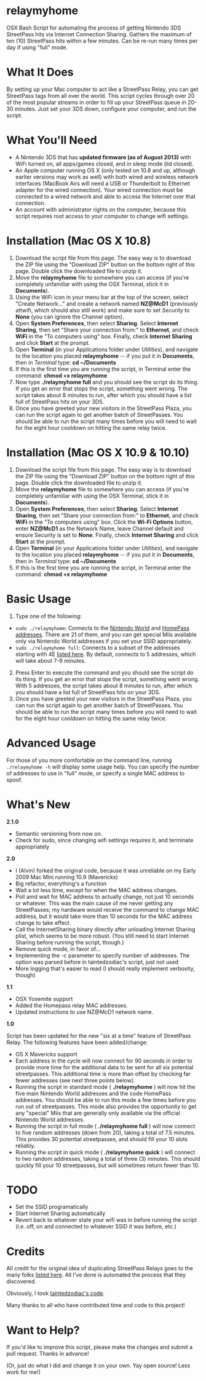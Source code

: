 relaymyhome
===========
OSX Bash Script for automating the process of getting Nintendo 3DS StreetPass hits via Internet Connection Sharing. Gathers the maximum of ten (10) StreetPass hits within a few minutes. Can be re-run many times per day if using "full" mode.

What It Does
============
By setting up your Mac computer to act like a StreetPass Relay, you can get StreetPass tags from all over the world. This script cycles through over 20 of the most popular streams in order to fill up your StreetPass queue in 20-30 minutes. Just set your 3DS down, configure your computer, and run the script.

What You'll Need
================
* A Nintendo 3DS that has **updated firmware (as of August 2013)** with WiFi turned on, all apps/games closed, and in sleep mode (lid closed).
* An Apple computer running OS X (only tested on 10.8 and up, although earlier versions may work as well) with both wired and wireless network interfaces (MacBook Airs will need a USB or Thunderbolt to Ethernet adapter for the wired connection). Your wired connection must be connected to a wired network and able to access the Internet over that connection.
* An account with administrator rights on the computer, because this script requires root access to your computer to change wifi settings.

Installation (Mac OS X 10.8)
====================================
1. Download the script file from this page. The easy way is to download the ZIP file using the "Download ZIP" button on the bottom right of this page. Double click the downloaded file to unzip it.
2. Move the **relaymyhome** file to somewhere you can access (if you're completely unfamiliar with using the OSX Terminal, stick it in **Documents**).
3. Using the WiFi icon in your menu bar at the top of the screen, select "Create Network..." and create a network named **NZ@McD1** (previously attwifi, which should also still work) and make sure to set *Security* to **None** (you can ignore the Channel option).
4. Open **System Preferences**, then select **Sharing**. Select **Internet Sharing**, then set "Share your connection from:" to **Ethernet**, and check **WiFi** in the "To computers using" box. Finally, check **Internet Sharing** and click **Start** at the prompt.
5. Open **Terminal** (in your Applications folder under *Utilities*), and navigate to the location you placed **relaymyhome** -- if you put it in **Documents**, then in *Terminal* type: **cd ~/Documents**
7. If this is the first time you are running the script, in Terminal enter the command: **chmod +x relaymyhome**
8. Now type **./relaymyhome full** and you should see the script do its thing. If you get an error that stops the script, something went wrong. The script takes about 8 minutes to run, after which you should have a list full of StreetPass hits on your 3DS.
9. Once you have greeted your new visitors in the StreetPass Plaza, you can run the script again to get another batch of StreetPasses. You should be able to run the script many times before you will need to wait for the eight hour cooldown on hitting the same relay twice.

Installation (Mac OS X 10.9 & 10.10)
====================================
1. Download the script file from this page. The easy way is to download the ZIP file using the "Download ZIP" button on the bottom right of this page. Double click the downloaded file to unzip it.
2. Move the **relaymyhome** file to somewhere you can access (if you're completely unfamiliar with using the OSX Terminal, stick it in **Documents**).
3. Open **System Preferences**, then select **Sharing**. Select **Internet Sharing**, then set "Share your connection from:" to **Ethernet**, and check **WiFi** in the "To computers using" box. Click the **Wi-Fi Options** button, enter **NZ@McD1** as the Network Name, leave Channel default and ensure Security is set to **None**. Finally, check **Internet Sharing** and click **Start** at the prompt.
4. Open **Terminal** (in your Applications folder under *Utilities*), and navigate to the location you placed **relaymyhome** -- if you put it in **Documents**, then in *Terminal* type: **cd ~/Documents**
5. If this is the first time you are running the script, in Terminal enter the command: **chmod +x relaymyhome**

Basic Usage
===========
1. Type one of the following:
  * `sudo ./relaymyhome`: Connects to the [Nintendo World](https://docs.google.com/spreadsheet/lv?key=0AvvH5W4E2lIwdEFCUkxrM085ZGp0UkZlenp6SkJablE&f=true&noheader=true&gid=3) and [HomePass addresses](https://docs.google.com/spreadsheet/lv?key=0AvvH5W4E2lIwdEFCUkxrM085ZGp0UkZlenp6SkJablE&f=true&noheader=true&gid=0). There are 21 of them, and you can get special Miis available only via Nintendo World addresses if you set your SSID appropriately.
  * `sudo ./relaymyhome full`: Connects to a subset of the addresses starting with 4E [listed here](https://docs.google.com/spreadsheet/lv?key=0AvvH5W4E2lIwdEFCUkxrM085ZGp0UkZlenp6SkJablE&f=true&noheader=true&gid=5). By default, connects to 5 addresses, which will take about 7-9 minutes.
2. Press Enter to execute the command and you should see the script do its thing. If you get an error that stops the script, something went wrong. With 5 addresses, the script takes about 8 minutes to run, after which you should have a list full of StreetPass hits on your 3DS.
3. Once you have greeted your new visitors in the StreetPass Plaza, you can run the script again to get another batch of StreetPasses. You should be able to run the script many times before you will need to wait for the eight hour cooldown on hitting the same relay twice.

Advanced Usage
==============

For those of you more comfortable on the command line, running `./relaymyhome -h` will display some usage help. You can specify the number of addresses to use in "full" mode, or specify a single MAC address to spoof.

What's New
==========
**2.1.0**

* Semantic versioning from now on.
* Check for sudo, since changing wifi settings requires it, and terminate appropriately

**2.0**

* I (Alvin) forked the original code, because it was unreliable on my Early 2009 Mac Mini running 10.9 (Mavericks)
* Big refactor, everything's a function
* Wait a lot less time, except for when the MAC address changes.
* Poll amd wait for MAC address to actually change, not just 10 seconds or whatever. This was the main cause of me never getting any StreetPasses; my hardware would receive the command to change MAC address, but it would take more than 10 seconds for the MAC address change to take effect.
* Call the InternetSharing binary directly after unloading Internet Sharing plist, which seems to be more robust. (You still need to start Internet Sharing before running the script, though.)
* Remove quick mode, in favor of...
* Implementing the -c parameter to specify number of addresses. The option was parsed before in taintedzodiac's script, just not used
* More logging that's easier to read (I should really implement verbosity, though)

**1.1**

* OSX Yosemite support
* Added the Homepass relay MAC addresses.
* Updated instructions to use NZ@McD1 network name.

**1.0**

Script has been updated for the new "six at a time" feature of StreetPass Relay. The following features have been added/change:

* OS X Mavericks support
* Each address in the cycle will now connect for 90 seconds in order to provide more time for the additional data to be sent for all six potential streetpasses. This additional time is more than offset by checking far fewer addresses (see next three points below).
* Running the script in standard mode ( **./relaymyhome** ) will now hit the five main Nintendo World addresses and the code HomePass addresses. You should be able to run this mode a few times before you run out of streetpasses. This mode also provides the opportunity to get any "special" Miis that are generally only available via the official Nintendo World addresses.
* Running the script in full mode ( **./relaymyhome full** ) will now connect to five random addresses (down from 20), taking a total of 7.5 minutes. This provides 30 potential streetpasses, and should fill your 10 slots reliably.
* Running the script in quick mode ( **./relaymyhome quick** ) will connect to two random addresses, taking a total of three (3) minutes. This should quickly fill your 10 streetpasses, but will sometimes return fewer than 10.

TODO
====
* Set the SSID programatically
* Start Internet Sharing automatically
* Revert back to whatever state your wifi was in before running the script (i.e. off, on and connected to whatever SSID it was before, etc.)

Credits
=======
All credit for the original idea of duplicating StreetPass Relays goes to the many folks [listed here](https://docs.google.com/spreadsheet/lv?key=0AvvH5W4E2lIwdEFCUkxrM085ZGp0UkZlenp6SkJablE&f=true&noheader=true&gid=0). All I've done is automated the process that they discovered.

Obviously, I took [taintedzodiac's code](https://github.com/taintedzodiac/relaymyhome).

Many thanks to all who have contributed time and code to this project!

Want to Help?
=============
If you'd like to improve this script, please make the changes and submit a pull request. Thanks in advance!

(Or, just do what I did and change it on your own. Yay open source! Less work for me!)
